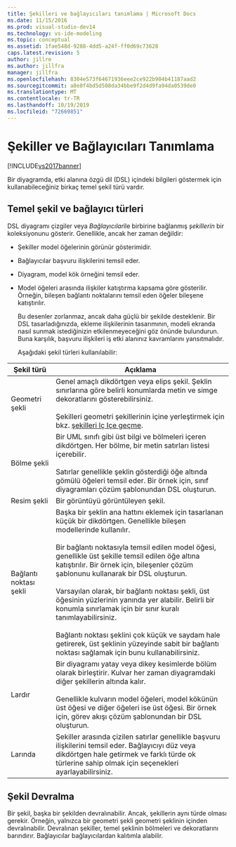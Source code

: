```yaml
---
title: Şekilleri ve bağlayıcıları tanımlama | Microsoft Docs
ms.date: 11/15/2016
ms.prod: visual-studio-dev14
ms.technology: vs-ide-modeling
ms.topic: conceptual
ms.assetid: 1fae548d-9288-4dd5-a24f-ff0d69c73628
caps.latest.revision: 5
author: jillre
ms.author: jillfra
manager: jillfra
ms.openlocfilehash: 8304e573f64671936eee2ce922b904b41187aad2
ms.sourcegitcommit: a8e8f4bd5d508da34bbe9f2d4d9fa94da0539de0
ms.translationtype: MT
ms.contentlocale: tr-TR
ms.lasthandoff: 10/19/2019
ms.locfileid: "72669851"
---
```

# <a name="defining-shapes-and-connectors"></a>Şekiller ve Bağlayıcıları Tanımlama
[!INCLUDE[vs2017banner](../includes/vs2017banner.md)]

Bir diyagramda, etki alanına özgü dil (DSL) içindeki bilgileri göstermek için kullanabileceğiniz birkaç temel şekil türü vardır.

## <a name="shapeTypes"></a>Temel şekil ve bağlayıcı türleri
 DSL diyagramı çizgiler veya *Bağlayıcılar*ile birbirine bağlanmış *şekillerin* bir koleksiyonunu gösterir.  Genellikle, ancak her zaman değildir:

- Şekiller model öğelerinin görünür gösterimidir.

- Bağlayıcılar başvuru ilişkilerini temsil eder.

- Diyagram, model kök örneğini temsil eder.

- Model öğeleri arasında ilişkiler katıştırma kapsama göre gösterilir. Örneğin, bileşen bağlantı noktalarını temsil eden öğeler bileşene katıştırılır.

  Bu desenler zorlanmaz, ancak daha güçlü bir şekilde desteklenir. Bir DSL tasarladığınızda, ekleme ilişkilerinin tasarımının, modeli ekranda nasıl sunmak istediğinizin etkilenmeyeceğini göz önünde bulundurun. Buna karşılık, başvuru ilişkileri iş etki alanınız kavramlarını yansıtmalıdır.

  Aşağıdaki şekil türleri kullanılabilir:

|Şekil türü|Açıklama|
|----------------|-----------------|
|Geometri şekli|Genel amaçlı dikdörtgen veya elips şekil. Şeklin sınırlarına göre belirli konumlarda metin ve simge dekoratlarını gösterebilirsiniz.<br /><br /> Şekilleri geometri şekillerinin içine yerleştirmek için bkz. [şekilleri Iç Içe geçme](../modeling/nesting-shapes.md).|
|Bölme şekli|Bir UML sınıfı gibi üst bilgi ve bölmeleri içeren dikdörtgen. Her bölme, bir metin satırları listesi içerebilir.<br /><br /> Satırlar genellikle şeklin gösterdiği öğe altında gömülü öğeleri temsil eder. Bir örnek için, sınıf diyagramları çözüm şablonundan DSL oluşturun.|
|Resim şekli|Bir görüntüyü görüntüleyen şekil.|
|Bağlantı noktası şekli|Başka bir şeklin ana hattını eklemek için tasarlanan küçük bir dikdörtgen. Genellikle bileşen modellerinde kullanılır.<br /><br /> Bir bağlantı noktasıyla temsil edilen model öğesi, genellikle üst şekille temsil edilen öğe altına katıştırılır. Bir örnek için, bileşenler çözüm şablonunu kullanarak bir DSL oluşturun.<br /><br /> Varsayılan olarak, bir bağlantı noktası şekli, üst öğesinin yüzlerinin yanında yer alabilir. Belirli bir konumla sınırlamak için bir sınır kuralı tanımlayabilirsiniz.<br /><br /> Bağlantı noktası şeklini çok küçük ve saydam hale getirerek, üst şeklinin yüzeyinde sabit bir bağlantı noktası sağlamak için bunu kullanabilirsiniz.|
|Lardır|Bir diyagramı yatay veya dikey kesimlerde bölüm olarak birleştirir. Kulvar her zaman diyagramdaki diğer şekillerin altında kalır.<br /><br /> Genellikle kulvarın model öğeleri, model kökünün üst öğesi ve diğer öğeleri ise üst öğesi. Bir örnek için, görev akışı çözüm şablonundan bir DSL oluşturun.|
|Larında|Şekiller arasında çizilen satırlar genellikle başvuru ilişkilerini temsil eder. Bağlayıcıyı düz veya dikdörtgen hale getirmek ve farklı türde ok türlerine sahip olmak için seçenekleri ayarlayabilirsiniz.|

## <a name="shapeInheritance"></a>Şekil Devralma
 Bir şekil, başka bir şekilden devralınabilir. Ancak, şekillerin aynı türde olması gerekir. Örneğin, yalnızca bir geometri şekli geometri şeklinin içinden devralınabilir. Devralınan şekiller, temel şeklinin bölmeleri ve dekoratlarını barındırır. Bağlayıcılar bağlayıcılardan kalıtımla alabilir.
